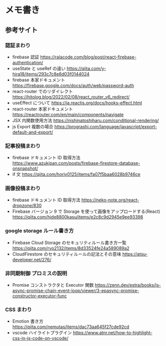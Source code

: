 # メモ書き

## 参考サイト

### 認証まわり

- firebase 認証 https://ralacode.com/blog/post/react-firebase-authentication/
- useState と useRef の違い https://qiita.com/y-hira18/items/293c7c8e8d03f0144024
- firebase 本家ドキュメント https://firebase.google.com/docs/auth/web/password-auth
- react-router でのリダイレクト https://hitolog.blog/2022/02/08/react_router_v6_redirect/
- useEffect について https://ja.reactjs.org/docs/hooks-effect.html
- react-router 本家ドキュメント https://reactrouter.com/en/main/components/navigate
- JSX 内関数使用方法 https://nishinatoshiharu.com/conditional-rendering/
- js Export 複数の場合 https://prograshi.com/language/javascript/export-default-and-export/

### 記事投稿まわり

- firebase ドキュメント ID 取得方法 https://www.azukipan.com/posts/firebase-firestore-database-onsnapshot/
- if 文 https://qiita.com/horiy0125/items/fa07f5baa6028b9746ce

### 画像投稿まわり

- firebase ドキュメント ID 取得方法 https://neko-note.org/react-dropzone/830
- Firebase バージョン 9 で Storage を使って画像をアップロードする(React) https://qiita.com/hide8800kasu/items/e2c8c9d2945e9ee93398

### google storage ルール書き方

- Firebase Cloud Storage のセキュリティルール書き方一覧 https://qiita.com/ryo2132/items/8d33524fe24a589089a2
- CloudFirestore のセキュリティルールの記法とその意味 https://atsu-developer.net/276/

### 非同期制御 プロミスの説明

- Promise コンストラクタと Executor 関数 https://zenn.dev/estra/books/js-async-promise-chain-event-loop/viewer/3-epasync-promise-constructor-executor-func

### CSS まわり

- Emotion 書き方 https://qiita.com/nemutas/items/dac73aa645f27cde92cd
- vscode ハイライトプラグイン https://www.atnr.net/how-to-highlight-css-in-js-code-on-vscode/

